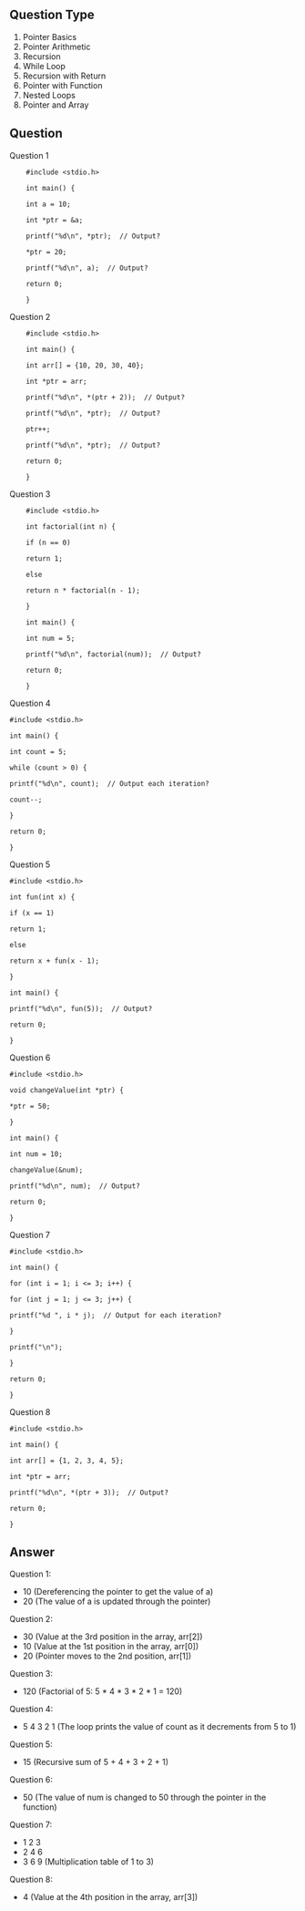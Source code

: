 ## Question Type
1. Pointer Basics
2. Pointer Arithmetic
3. Recursion
4. While Loop
5. Recursion with Return
6. Pointer with Function
7. Nested Loops
8. Pointer and Array

## Question

Question 1

```
	#include <stdio.h>

	int main() {

	int a = 10;

	int *ptr = &a;

	printf("%d\n", *ptr);  // Output?

	*ptr = 20;

	printf("%d\n", a);  // Output?

	return 0;

	}

```

Question 2
```
	#include <stdio.h>

	int main() {

	int arr[] = {10, 20, 30, 40};

	int *ptr = arr;

	printf("%d\n", *(ptr + 2));  // Output?

	printf("%d\n", *ptr);  // Output?

	ptr++;

	printf("%d\n", *ptr);  // Output?

	return 0;

	}
```
Question 3
```
	#include <stdio.h>

	int factorial(int n) {

	if (n == 0)

	return 1;

	else

	return n * factorial(n - 1);

	}

	int main() {

	int num = 5;

	printf("%d\n", factorial(num));  // Output?

	return 0;

	}
```

Question 4
```
#include <stdio.h>

int main() {

int count = 5;

while (count > 0) {

printf("%d\n", count);  // Output each iteration?

count--;

}

return 0;

}
```
Question 5
```
#include <stdio.h>

int fun(int x) {

if (x == 1)

return 1;

else

return x + fun(x - 1);

}

int main() {

printf("%d\n", fun(5));  // Output?

return 0;

}
```
Question 6
```
#include <stdio.h>

void changeValue(int *ptr) {

*ptr = 50;

}

int main() {

int num = 10;

changeValue(&num);

printf("%d\n", num);  // Output?

return 0;

}
```

Question 7
```
#include <stdio.h>

int main() {

for (int i = 1; i <= 3; i++) {

for (int j = 1; j <= 3; j++) {

printf("%d ", i * j);  // Output for each iteration?

}

printf("\n");

}

return 0;

}
```
Question 8
```
#include <stdio.h>

int main() {

int arr[] = {1, 2, 3, 4, 5};

int *ptr = arr;

printf("%d\n", *(ptr + 3));  // Output?

return 0;

}

```

## Answer 
Question 1:

-   10 (Dereferencing the pointer to get the value of a)
-   20 (The value of a is updated through the pointer)

 Question 2:

-   30 (Value at the 3rd position in the array, arr[2])
-   10 (Value at the 1st position in the array, arr[0])
-   20 (Pointer moves to the 2nd position, arr[1])

Question 3:

-   120 (Factorial of 5: 5 * 4 * 3 * 2 * 1 = 120)

Question 4:

-   5 4 3 2 1 (The loop prints the value of count as it decrements from 5 to 1)

Question 5:

-   15 (Recursive sum of 5 + 4 + 3 + 2 + 1)

 Question 6:

-   50 (The value of num is changed to 50 through the pointer in the function)

Question 7:

-   1 2 3
-   2 4 6
-   3 6 9 (Multiplication table of 1 to 3)

Question 8:

-   4 (Value at the 4th position in the array, arr[3])
